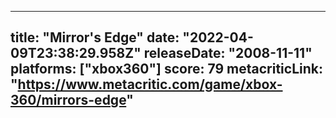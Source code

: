 
---
title: "Mirror's Edge"
date: "2022-04-09T23:38:29.958Z"
releaseDate: "2008-11-11"
platforms: ["xbox360"]
score: 79
metacriticLink: "https://www.metacritic.com/game/xbox-360/mirrors-edge"
---
